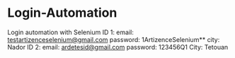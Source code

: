 # Login-Automation
Login automation with Selenium
ID 1: email: testartizenceselenium@gmail.com password: 1ArtizenceSelenium** city: Nador
ID 2: email: ardetesid@gmail.com password: 123456Q1 City: Tetouan
